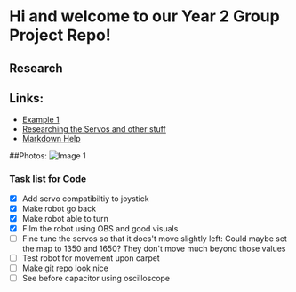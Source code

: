 # Hi and welcome to our Year 2 Group Project Repo!

## Research

## Links:
- [Example 1](https://www.example.com)
- [Researching the Servos and other stuff](https://lunet.sharepoint.com/:f:/r/sites/23WSB013-CompanyBGroup1/Shared%20Documents/Company%20B%20Group%201/Resources?csf=1&web=1&e=RjLqzg)
- [Markdown Help](https://docs.github.com/en/get-started/writing-on-github/getting-started-with-writing-and-formatting-on-github/basic-writing-and-formatting-syntax)

##Photos:
![Image 1](image.jpg)

### Task list for Code

- [X] Add servo compatibiltiy to joystick
- [X] Make robot go back
- [X] Make robot able to turn
- [X] Film the robot using OBS and good visuals
- [ ] Fine tune the servos so that it does't move slightly left: Could maybe set the map to 1350 and 1650? They don't move much beyond those values
- [ ] Test robot for movement upon carpet
- [ ] Make git repo look nice
- [ ] See before capacitor using oscilloscope
